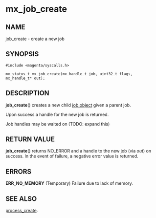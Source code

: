 # mx_job_create

## NAME

job_create - create a new job

## SYNOPSIS

```
#include <magenta/syscalls.h>

mx_status_t mx_job_create(mx_handle_t job, uint32_t flags, mx_handle_t* out);

```

## DESCRIPTION

**job_create**() creates a new child [job object](../objects/job.md) given a
parent job.

Upon success a handle for the new job is returned.

Job handles may be waited on (TODO: expand this)

## RETURN VALUE

**job_create**() returns NO_ERROR and a handle to the new job
(via *out*) on success.  In the event of failure, a negative error value
is returned.

## ERRORS

**ERR_NO_MEMORY**  (Temporary) Failure due to lack of memory.

## SEE ALSO

[process_create](process_create.md).

